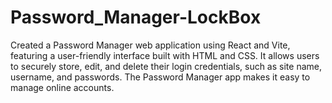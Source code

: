 # Password_Manager-LockBox
Created a Password Manager web application using React and Vite, featuring a user-friendly interface built with HTML and CSS. It allows users to securely store, edit, and delete their login credentials, such as site name, username, and passwords. The Password Manager app makes it easy to manage online accounts.
